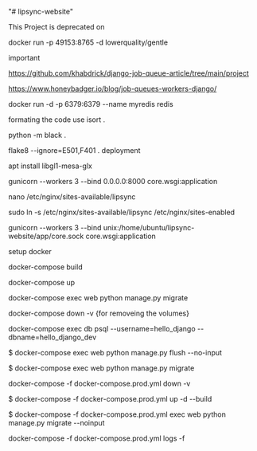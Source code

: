 "# lipsync-website" 




This Project is deprecated on

docker run -p 49153:8765 -d lowerquality/gentle


important

https://github.com/khabdrick/django-job-queue-article/tree/main/project

https://www.honeybadger.io/blog/job-queues-workers-django/

docker run -d -p 6379:6379 --name myredis redis

formating the code use
isort .

python -m black .

flake8 --ignore=E501,F401 .
deployment

apt install libgl1-mesa-glx

gunicorn --workers 3 --bind 0.0.0.0:8000 core.wsgi:application

nano /etc/nginx/sites-available/lipsync

sudo ln -s /etc/nginx/sites-available/lipsync /etc/nginx/sites-enabled


gunicorn --workers 3 --bind unix:/home/ubuntu/lipsync-website/app/core.sock core.wsgi:application

setup docker

docker-compose build 

docker-compose up

docker-compose exec web python manage.py migrate 

docker-compose down -v {for removeing the volumes}

docker-compose exec db psql --username=hello_django --dbname=hello_django_dev

$ docker-compose exec web python manage.py flush --no-input

$ docker-compose exec web python manage.py migrate

docker-compose -f docker-compose.prod.yml down -v

$ docker-compose -f docker-compose.prod.yml up -d --build

$ docker-compose -f docker-compose.prod.yml exec web python manage.py migrate --noinput

 docker-compose -f docker-compose.prod.yml logs -f